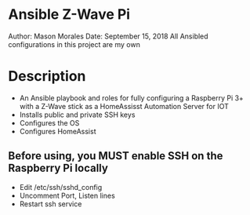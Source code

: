 # Ansible Z-Wave Pi
Author: Mason Morales
Date: September 15, 2018
All Ansibled configurations in this project are my own

# Description
* An Ansible playbook and roles for fully configuring a Raspberry Pi 3+ with a Z-Wave stick as a HomeAssisst Automation Server for IOT
* Installs public and private SSH keys
* Configures the OS
* Configures HomeAssist

## Before using, you MUST enable SSH on the Raspberry Pi locally
- Edit /etc/ssh/sshd_config
- Uncomment Port, Listen lines
- Restart ssh service
